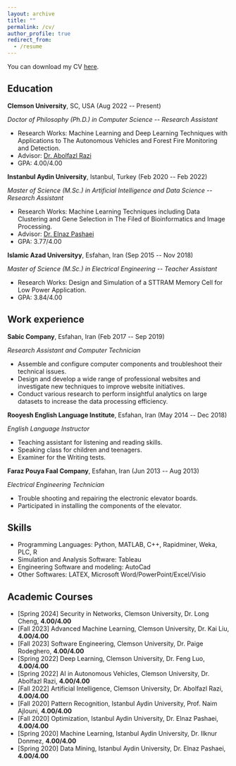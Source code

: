 ```yaml
---
layout: archive
title: ""
permalink: /cv/
author_profile: true
redirect_from:
  - /resume
---
```


You can download my CV [here](CV.pdf).

Education
-----------
**Clemson University**, SC, USA (Aug 2022 -- Present)

*Doctor of Philosophy (Ph.D.) in Computer Science -- Research Assistant*
* Research Works: Machine Learning and Deep Learning Techniques with Applications to The Autonomous Vehicles and Forest Fire Monitoring and Detection.
* Advisor: [Dr. Abolfazl Razi](https://scholar.google.com/citations?user=DhwC8gsAAAAJ&hl=en)
* GPA: 4.00/4.00 

**Instanbul Aydin University**, Istanbul, Turkey (Feb 2020 -- Feb 2022)

*Master of Science (M.Sc.) in Artificial Intelligence and Data Science -- Research Assistant*
* Research Works: Machine Learning Techniques including Data Clustering and Gene Selection in The Filed of Bioinformatics and Image Processing.
* Advisor: [Dr. Elnaz Pashaei](https://scholar.google.com/citations?user=Kt2E9GMAAAAJ&hl=en)
* GPA: 3.77/4.00 

**Islamic Azad Universityy**, Esfahan, Iran (Sep 2015 -- Nov 2018)

*Master of Science (M.Sc.) in Electrical Engineering -- Teacher Assistant* 
* Research Works: Design and Simulation of a STTRAM Memory Cell for Low Power Application.
* GPA: 3.84/4.00 


Work experience
-----------
**Sabic Company**, Esfahan, Iran (Feb 2017 -- Sep 2019)

*Research Assistant and Computer Technician*
* Assemble and configure computer components and troubleshoot their technical issues.
* Design and develop a wide range of professional websites and investigate new techniques to improve website initiatives.
* Conduct various research to perform insightful analytics on large datasets to increase the data processing efficiency.

**Rooyesh English Language Institute**, Esfahan, Iran (May 2014 -- Dec 2018)

*English Language Instructor*
* Teaching assistant for listening and reading skills.
* Speaking class for children and teenagers.
* Examiner for the Writing tests.

**Faraz Pouya Faal Company**, Esfahan, Iran (Jun 2013 -- Aug 2013)

*Electrical Engineering Technician*
* Trouble shooting and repairing the electronic elevator boards.
* Participated in installing the components of the elevator.

  
Skills
-----------
* Programming Languages: Python, MATLAB, C++, Rapidminer, Weka, PLC, R
* Simulation and Analysis Software: Tableau
* Engineering Software and modeling: AutoCad
* Other Softwares: LATEX, Microsoft Word/PowerPoint/Excel/Visio  

  
Academic Courses
-----------
* [Spring 2024] Security in Networks, Clemson University, Dr. Long Cheng, **4.00/4.00**
* [Fall 2023] Advanced Machine Learning, Clemson University, Dr. Kai Liu, **4.00/4.00**
* [Fall 2023] Software Engineering, Clemson University, Dr. Paige Rodeghero, **4.00/4.00**
* [Spring 2022] Deep Learning, Clemson University, Dr. Feng Luo, **4.00/4.00**
* [Spring 2022] AI in Autonomous Vehicles, Clemson University, Dr. Abolfazl Razi, **4.00/4.00**
* [Fall 2022] Artificial Intelligence, Clemson University, Dr. Abolfazl Razi, **4.00/4.00**
* [Fall 2020] Pattern Recognition, Istanbul Aydin University, Prof. Naim Ajlouni, **4.00/4.00**
* [Fall 2020] Optimization, Istanbul Aydin University, Dr. Elnaz Pashaei, **4.00/4.00**
* [Spring 2020] Machine Learning, Istanbul Aydin University, Dr. Ilknur Donmez, **4.00/4.00**
* [Spring 2020] Data Mining, Istanbul Aydin University, Dr. Elnaz Pashaei, **4.00/4.00**
